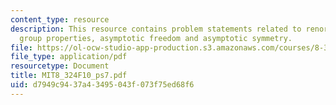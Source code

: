 ```yaml
---
content_type: resource
description: This resource contains problem statements related to renormalization
  group properties, asymptotic freedom and asymptotic symmetry.
file: https://ol-ocw-studio-app-production.s3.amazonaws.com/courses/8-324-relativistic-quantum-field-theory-ii-fall-2010/d7949c9437a43495043f073f75ed68f6_MIT8_324F10_ps7.pdf
file_type: application/pdf
resourcetype: Document
title: MIT8_324F10_ps7.pdf
uid: d7949c94-37a4-3495-043f-073f75ed68f6
---
```

